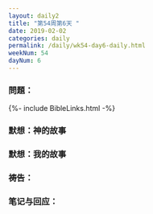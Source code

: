 ```yaml
---
layout: daily2
title: "第54周第6天 "
date: 2019-02-02
categories: daily
permalink: /daily/wk54-day6-daily.html
weekNum: 54
dayNum: 6
---
```


### 問題：

{%- include BibleLinks.html -%}

### 默想：神的故事 

### 默想：我的故事

### 祷告：

### 笔记与回应：
